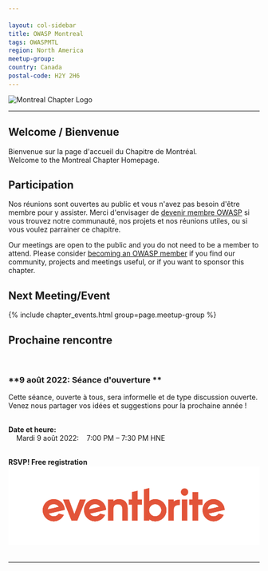 ```yaml
---

layout: col-sidebar
title: OWASP Montreal
tags: OWASPMTL
region: North America
meetup-group:
country: Canada
postal-code: H2Y 2H6
---
```


![Montreal Chapter Logo](assets/images/OWASP_Montreal.png)

---
## Welcome / Bienvenue
Bienvenue sur la page d'accueil du Chapitre de Montréal.
<br>
Welcome to the Montreal Chapter Homepage.

## Participation
Nos réunions sont ouvertes au public et vous n'avez pas besoin d'être membre pour y assister. Merci d'envisager de [devenir membre OWASP](https://owasp.org/membership/) si vous trouvez notre communauté, nos projets et nos réunions utiles, ou si vous voulez parrainer ce chapitre.

Our meetings are open to the public and you do not need to be a member to attend. Please consider [becoming an OWASP member](https://owasp.org/membership/) if you find our community, projects and meetings useful, or if you want to sponsor this chapter.

Next Meeting/Event <!-- You should keep this section as it will populate your meetup events -->
---------------------
{% include chapter_events.html group=page.meetup-group %}

## Prochaine rencontre
<br>

### **9 août 2022: Séance d'ouverture **
Cette séance, ouverte à tous, sera informelle et de type discussion ouverte. <br>
Venez nous partager vos idées et suggestions pour la prochaine année ! <br>
<br>

**Date et heure:**
<br>
&nbsp;&nbsp;&nbsp;&nbsp;Mardi 9 août 2022: &nbsp;&nbsp;&nbsp;7:00 PM – 7:30 PM HNE
<br>
<br>

**RSVP! Free registration**
<br>
<a href="https://www.eventbrite.com/e/owasp-mtl-seance-douverture-tickets-385239119577?utm-campaign=social&utm-content=attendeeshare&utm-medium=discovery&utm-term=listing&utm-source=cp&aff=escb"><img src="./assets/images/eventbrite_logo.png"></a>
<br>
<br>

---------------------

<br>


